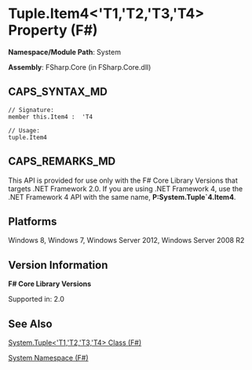 # Tuple.Item4<'T1,'T2,'T3,'T4> Property (F#)

**Namespace/Module Path**: System

**Assembly**: FSharp.Core (in FSharp.Core.dll)


## CAPS_SYNTAX_MD

```
// Signature:
member this.Item4 :  'T4

// Usage:
tuple.Item4
```

## CAPS_REMARKS_MD
This API is provided for use only with the F# Core Library Versions that targets .NET Framework 2.0. If you are using .NET Framework 4, use the .NET Framework 4 API with the same name, **P:System.Tuple&#96;4.Item4**.


## Platforms
Windows 8, Windows 7, Windows Server 2012, Windows Server 2008 R2


## Version Information
**F# Core Library Versions**

Supported in: 2.0




## See Also
[System.Tuple&#60;'T1,'T2,'T3,'T4&#62; Class &#40;F&#35;&#41;](System.TupleL%27T1%2C%27T2%2C%27T3%2C%27T4R+Class+%28F%23%29.md)

[System Namespace &#40;F&#35;&#41;](System+Namespace+%28F%23%29.md)


